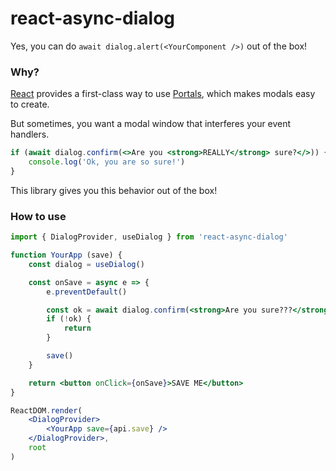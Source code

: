 # react-async-dialog

Yes, you can do `await dialog.alert(<YourComponent />)` out of the box!

### Why?

[React](https://github.com/facebook/react) provides a first-class way to use [Portals](https://reactjs.org/docs/portals.html), which makes modals easy to create.

But sometimes, you want a modal window that interferes your event handlers.

```jsx
if (await dialog.confirm(<>Are you <strong>REALLY</strong> sure?</>)) {
    console.log('Ok, you are so sure!')
}
```

This library gives you this behavior out of the box!

### How to use

```jsx
import { DialogProvider, useDialog } from 'react-async-dialog'

function YourApp (save) {
    const dialog = useDialog()

    const onSave = async e => {
        e.preventDefault()

        const ok = await dialog.confirm(<strong>Are you sure???</strong>, { ok: 'YES!!!' })
        if (!ok) {
            return
        }

        save()
    }

    return <button onClick={onSave}>SAVE ME</button>
}

ReactDOM.render(
    <DialogProvider>
        <YourApp save={api.save} />
    </DialogProvider>,
    root
)
```
